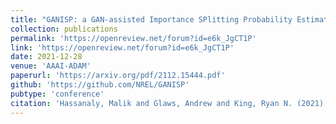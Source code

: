 ```yaml
---
title: "GANISP: a GAN-assisted Importance SPlitting Probability Estimator"
collection: publications
permalink: 'https://openreview.net/forum?id=e6k_JgCT1P'
link: 'https://openreview.net/forum?id=e6k_JgCT1P'
date: 2021-12-28
venue: 'AAAI-ADAM'
paperurl: 'https://arxiv.org/pdf/2112.15444.pdf'
github: 'https://github.com/NREL/GANISP'
pubtype: 'conference'
citation: 'Hassanaly, Malik and Glaws, Andrew and King, Ryan N. (2021). &quot; GANISP: a GAN-assisted Importance SPlitting Probability Estimator.&quot; <i>AAAI 2022 Workshop ADAM</i>.'
---
```

